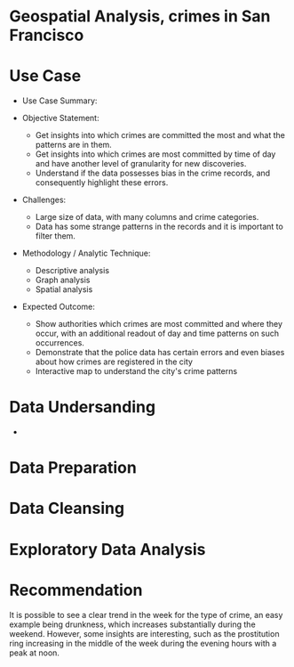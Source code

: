 # **Geospatial Analysis, crimes in San Francisco**

# Use Case

- Use Case Summary:
- Objective Statement:
  * Get insights into which crimes are committed the most and what the patterns are in them.
  * Get insights into which crimes are most committed by time of day and have another level of granularity for new discoveries.
  * Understand if the data possesses bias in the crime records, and consequently highlight these errors.

- Challenges:
  * Large size of data, with many columns and crime categories.
  * Data has some strange patterns in the records and it is important to filter them.

- Methodology / Analytic Technique:
  * Descriptive analysis
  * Graph analysis
  * Spatial analysis
 
- Expected Outcome:
  * Show authorities which crimes are most committed and where they occur, with an additional readout of day and time patterns on such occurrences.
  * Demonstrate that the police data has certain errors and even biases about how crimes are registered in the city
  * Interactive map to understand the city's crime patterns

# Data Undersanding
- 

# Data Preparation

# Data Cleansing

# Exploratory Data Analysis

# Recommendation


It is possible to see a clear trend in the week for the type of crime, an easy example being drunkness, which increases substantially during the weekend. However, some insights are interesting, such as the prostitution ring increasing in the middle of the week during the evening hours with a peak at noon.
